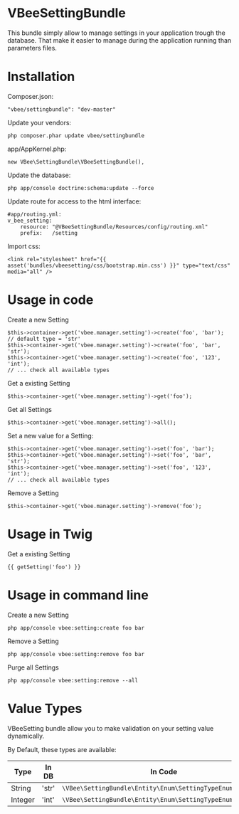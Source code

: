 VBeeSettingBundle
=================

This bundle simply allow to manage settings in your application trough the database.
That make it easier to manage during the application running than parameters files.

Installation
============

Composer.json:

    "vbee/settingbundle": "dev-master"

Update your vendors:

    php composer.phar update vbee/settingbundle

app/AppKernel.php:

    new VBee\SettingBundle\VBeeSettingBundle(),

Update the database:

    php app/console doctrine:schema:update --force

Update route for access to the html interface:

    #app/routing.yml:
    v_bee_setting:
        resource: "@VBeeSettingBundle/Resources/config/routing.xml"
        prefix:   /setting

Import css:

    <link rel="stylesheet" href="{{ asset('bundles/vbeesetting/css/bootstrap.min.css') }}" type="text/css" media="all" />

Usage in code
=============

Create a new Setting

    $this->container->get('vbee.manager.setting')->create('foo', 'bar'); // default type = 'str'
    $this->container->get('vbee.manager.setting')->create('foo', 'bar', 'str');
    $this->container->get('vbee.manager.setting')->create('foo', '123', 'int');
    // ... check all available types

Get a existing Setting

    $this->container->get('vbee.manager.setting')->get('foo');

Get all Settings

    $this->container->get('vbee.manager.setting')->all();

Set a new value for a Setting:

    $this->container->get('vbee.manager.setting')->set('foo', 'bar');
    $this->container->get('vbee.manager.setting')->set('foo', 'bar', 'str');
    $this->container->get('vbee.manager.setting')->set('foo', '123', 'int');
    // ... check all available types

Remove a Setting

    $this->container->get('vbee.manager.setting')->remove('foo');

Usage in Twig
=============

Get a existing Setting

    {{ getSetting('foo') }}

Usage in command line
=====================

Create a new Setting

    php app/console vbee:setting:create foo bar

Remove a Setting

    php app/console vbee:setting:remove foo bar

Purge all Settings

    php app/console vbee:setting:remove --all

Value Types
===========

VBeeSetting bundle allow you to make validation on your setting value dynamically.

By Default, these types are available:

Type | In DB | In Code
--- | --- | ---
String | 'str' | `\VBee\SettingBundle\Entity\Enum\SettingTypeEnum::STRING`
Integer | 'int' | `\VBee\SettingBundle\Entity\Enum\SettingTypeEnum::INTEGER`

